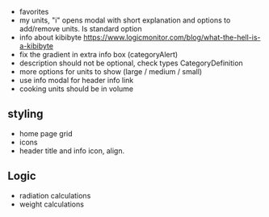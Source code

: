 - favorites
- my units, "i" opens modal with short explanation and options to add/remove units. Is standard option
- info about kibibyte https://www.logicmonitor.com/blog/what-the-hell-is-a-kibibyte
- fix the gradient in extra info box (categoryAlert)
- description should not be optional, check types CategoryDefinition
- more options for units to show (large / medium / small)
- use info modal for header info link
- cooking units should be in volume

## styling
- home page grid
- icons
- header title and info icon, align. 

## Logic
- radiation calculations
- weight calculations